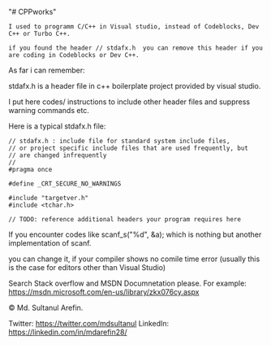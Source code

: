 "# CPPworks" 

	I used to programm C/C++ in Visual studio, instead of Codeblocks, Dev C++ or Turbo C++.
	
	if you found the header // stdafx.h  you can remove this header if you are coding in Codeblocks or Dev C++.
	
As far i can remember:
	
stdafx.h is a header file in c++ boilerplate project provided by visual studio.
	
I put here codes/ instructions to include other header files and suppress warning commands etc.
	
Here is a typical stdafx.h file:
	
	// stdafx.h : include file for standard system include files,
	// or project specific include files that are used frequently, but
	// are changed infrequently
	//
	#pragma once

	#define _CRT_SECURE_NO_WARNINGS

	#include "targetver.h"
	#include <tchar.h>

	// TODO: reference additional headers your program requires here
	
	
	
	
If you encounter codes like scanf_s("%d", &a); which is nothing but another implementation of scanf.
	
you can change it, if your compiler shows no comile time error (usually this is the case for editors other than Visual Studio)
	
Search Stack overflow and MSDN Documnetation please.
For example: https://msdn.microsoft.com/en-us/library/zkx076cy.aspx


© Md. Sultanul Arefin.

Twitter: https://twitter.com/mdsultanul
LinkedIn: https://linkedin.com/in/mdarefin28/



	
	
	
	
	

